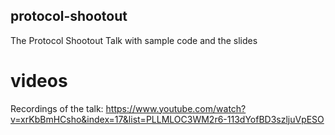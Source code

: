 ## protocol-shootout
The Protocol Shootout Talk with sample code and the slides

# videos 
Recordings of the talk:
https://www.youtube.com/watch?v=xrKbBmHCsho&index=17&list=PLLMLOC3WM2r6-113dYofBD3szljuVpESO
